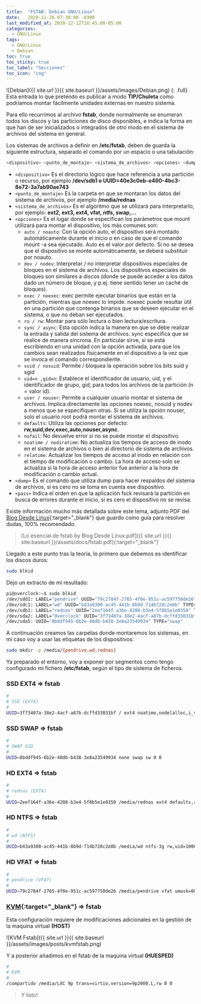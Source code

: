 ```yaml
---
title:  "FSTAB: Debian GNU/Linux"
date:   2020-11-26 07:30:00 -0300
last_modified_at: 2020-12-12T16:45:00-05:00
categories:
  - GNU/Linux
tags:
  - GNU/Linux
  - Debian
toc: true
toc_sticky: true
toc_label: "Secciones"
toc_icon: "cog"
---
```


![Debian]({{ site.url }}{{ site.baseurl }}/assets/images/Debian.png)
{: .full}
Esta entrada lo que pretendo es publicar a modo **TIP/Chuleta** como podríamos montar fácilmente unidades externas en nuestro sistema.

Para ello recurrimos al archivo **fstab**, donde normalmente se enumeran todos los discos y las particiones de disco disponibles, e indica la forma en que han de ser inicializados o integrados de otro modo en el sistema de archivos del sistema en general.

Los sistemas de archivos a definir en **/etc/fstab**, deben de guarda la siguiente estructura, separado el comando por un espacio o una tabulación:

```bash
<dispositivo> <punto_de_montaje> <sistema_de_archivos> <opciones> <dump> <pass>
```

- `<dispositivo>` Es el directorio lógico que hace referencia a una partición o recurso, por ejemplo **/dev/sdb1 o UUID=40e3c0eb-e460-4bc3-8e72-3a7ab90ae743**
- `<punto_de_montaje>` Es la carpeta en que se montaran los datos del sistema de archivos, por ejemplo **/media/rednas**
- `<sistema_de_archivos>` Es el algoritmo que se utilizará para interpretarlo, por ejemplo: **ext2, ext3, ext4, vfat, ntfs, swap,...**
- `<opciones>` Es el lugar donde se especifican los parámetros que mount utilizará para montar el dispositivo, los más comunes son:
	- `auto / noauto`: Con la opción auto, el dispositivo será montado automáticamente durante el inicio o en caso de que el comando mount -a sea ejecutado. Auto es el valor por defecto. Si no se desea que el dispositivo se monte automáticamente, se deberá substituir por noauto.
	- `dev / nodev`: Interpretar / no interpretar dispositivos especiales de bloques en el sistema de archivos. Los dispositivos especiales de bloques son similares a discos (donde se puede acceder a los datos dado un número de bloque, y p.ej. tiene sentido tener un caché de bloques).
	- `exec / noexec`: exec permite ejecutar binarios que están en la partición, mientras que noexec lo impide. noexec puede resultar útil en una partición que contenga binarios que se deseen ejecutar en el sistema, o que no deban ser ejecutados.
	- `ro / rw`: Montar para sólo lectura o bien lectura/escritura.
	- `sync / async`: Esta opción indica la manera en que se debe realizar la entrada y salida del sistema de archivos. sync especifica que se realice de manera síncrona. En particular sirve, si se está escribiendo en una unidad con la opción activada, para que los cambios sean realizados físicamente en el dispositivo a la vez que se invoca el comando correspondiente.
	- `suid / nosuid`: Permite / bloquea la operación sobre los bits suid y sgid	
	- `uid=n ,gid=n`: Establece el identificador de usuario, uid, y el identificador de grupo, gid, para todos los archivos de la partición (n = valor id).
	- `user / nouser`: Permite a cualquier usuario montar el sistema de archivos. Implica directamente las opciones noexec, nosuid y nodev a menos que se especifiquen otras. Si se utiliza la opción nouser, solo el usuario root podrá montar el sistema de archivos.
	- `defaults`: Utiliza las opciones por defecto: **rw,suid,dev,exec,auto,nouser,async**.
	- `nofail`: No devuelve error si no se puede montar el dispositivo.
	- `noatime / nodiratime`: No actualiza los tiempos de acceso de inodo en el sistema de archivos o bien al directorio de sistema de archivos.
	- `relatime`: Actualizar los tiempos de acceso al inodo en relación con el tiempo de modificación o cambio. La hora de acceso solo se actualiza si la hora de acceso anterior fue anterior a la hora de modificación o cambio actual.
- `<dump>` Es el comando que utiliza dump para hacer respaldos del sistema de archivos, si es cero no se toma en cuenta ese dispositivo.
- `<pass>` Indica el orden en que la aplicación fsck revisará la partición en busca de errores durante el inicio, si es cero el dispositivo no se revisa.

Existe información mucho más detallada sobre este tema, adjunto PDF del [Blog Desde Linux](https://blog.desdelinux.net/){:target="_blank"} que guardo como guía para resolver dudas, 100% recomendado.

> [Lo esencial de fstab by Blog Desde Linux.pdf]({{ site.url }}{{ site.baseurl }}/assets/docs/fstab.pdf){:target="_blank"}

Llegado a este punto tras la teoría, lo primero que debemos es identificar los discos duros:

```bash
sudo blkid
```

Dejo un extracto de mi resultado:

```bash
pi@overclock:~$ sudo blkid
/dev/sdd1: LABEL="pendrive" UUID="79c2784f-2765-4f0e-951c-ac597750de26" TYPE="vfat"
/dev/sdc1: LABEL="wd" UUID="b43a9300-ac45-441b-8b9d-714b728c2e8b" TYPE="ntfs"
/dev/sdb1: LABEL="rednas" UUID="2eef164f-a36e-4208-b3e4-5f8b5e1e0350" TYPE="ext4"
/dev/sda2: LABEL="Overclock" UUID="3f73407a-38e2-4acf-a87b-dcffd33031bf" TYPE="ext4"
/dev/sda5: UUID="8bddf945-6b2e-48db-b438-3e8a23549934" TYPE="swap"
```

A continuación creamos las carpetas donde montaremos los sistemas, en mi caso voy a usar las etiquetas de los dispositivos:

```bash
sudo mkdir -p /media/{pendrive,wd,rednas}
```

Ya preparado el entorno, voy a exponer por segmentos como tengo configurado mi fichero **/etc/fstab**, según el tipo de sistema de ficheros.

### SSD EXT4 ⇒ fstab

```bash
#
# SSD (EXT4)
#
UUID=3f73407a-38e2-4acf-a87b-dcffd33031bf / ext4 noatime,nodelalloc,i_version,inode_readahead_blks=64,errors=remount-ro 0 1
```

### SSD SWAP ⇒ fstab

```bash
#
# SWAP SSD
#
UUID=8bddf945-6b2e-48db-b438-3e8a23549934 none swap sw 0 0
```

### HD EXT4 ⇒ fstab

```bash
#
# rednas (EXT4)
#
UUID=2eef164f-a36e-4208-b3e4-5f8b5e1e0350 /media/rednas ext4 defaults,relatime 0 0
```

### HD NTFS ⇒ fstab

```bash
#
# wd (NTFS)
#
UUID=b43a9300-ac45-441b-8b9d-714b728c2e8b /media/wd ntfs-3g rw,uid=1000,gid=1000,dmask=0002,fmask=0003 0 0
```

### HD VFAT ⇒ fstab

```bash
#
# pendrive (VFAT)
#
UUID=79c2784f-2765-4f0e-951c-ac597750de26 /media/pendrive vfat umask=000 0 0
```

### [KVM](https://lordpedal.github.io/gnu/linux/debian-servidores-virtuales/){:target="_blank"} ⇒ fstab

Esta configuración requiere de modificaciones adicionales en la gestión de la maquina virtual **(HOST)**

![KVM Fstab]({{ site.url }}{{ site.baseurl }}/assets/images/posts/kvmfstab.png)

Y a posterior añadimos en el fstab de la maquina virtual **(HUESPED)**

```bash
#
# KVM
#
/compartido /media/LXC 9p trans=virtio,version=9p2000.L,rw 0 0
```

> Y listo!
